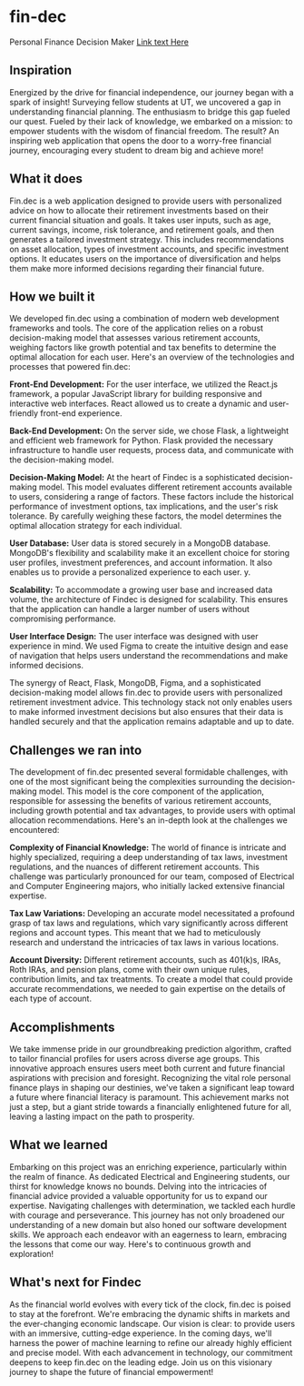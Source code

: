 # fin-dec
Personal Finance Decision Maker [Link text Here](findec.tech)

## Inspiration
Energized by the drive for financial independence, our journey began with a spark of insight! Surveying fellow students at UT, we uncovered a gap in understanding financial planning. The enthusiasm to bridge this gap fueled our quest. Fueled by their lack of knowledge, we embarked on a mission: to empower students with the wisdom of financial freedom. The result? An inspiring web application that opens the door to a worry-free financial journey, encouraging every student to dream big and achieve more!

## What it does
Fin.dec is a web application designed to provide users with personalized advice on how to allocate their retirement investments based on their current financial situation and goals. It takes user inputs, such as age, current savings, income, risk tolerance, and retirement goals, and then generates a tailored investment strategy. This includes recommendations on asset allocation, types of investment accounts, and specific investment options. It educates users on the importance of diversification and helps them make more informed decisions regarding their financial future.

## How we built it
We developed fin.dec using a combination of modern web development frameworks and tools. The core of the application relies on a robust decision-making model that assesses various retirement accounts, weighing factors like growth potential and tax benefits to determine the optimal allocation for each user. Here's an overview of the technologies and processes that powered fin.dec:

**Front-End Development:** For the user interface, we utilized the React.js framework, a popular JavaScript library for building responsive and interactive web interfaces. React allowed us to create a dynamic and user-friendly front-end experience.

**Back-End Development:** On the server side, we chose Flask, a lightweight and efficient web framework for Python. Flask provided the necessary infrastructure to handle user requests, process data, and communicate with the decision-making model.

**Decision-Making Model:** At the heart of Findec is a sophisticated decision-making model. This model evaluates different retirement accounts available to users, considering a range of factors. These factors include the historical performance of investment options, tax implications, and the user's risk tolerance. By carefully weighing these factors, the model determines the optimal allocation strategy for each individual.

**User Database:** User data is stored securely in a MongoDB database. MongoDB's flexibility and scalability make it an excellent choice for storing user profiles, investment preferences, and account information. It also enables us to provide a personalized experience to each user.
y.

**Scalability:** To accommodate a growing user base and increased data volume, the architecture of Findec is designed for scalability. This ensures that the application can handle a larger number of users without compromising performance.

**User Interface Design:** The user interface was designed with user experience in mind. We used Figma to create the intuitive design and ease of navigation that helps users understand the recommendations and make informed decisions.

The synergy of React, Flask, MongoDB, Figma, and a sophisticated decision-making model allows fin.dec to provide users with personalized retirement investment advice. This technology stack not only enables users to make informed investment decisions but also ensures that their data is handled securely and that the application remains adaptable and up to date.

## Challenges we ran into
The development of fin.dec presented several formidable challenges, with one of the most significant being the complexities surrounding the decision-making model. This model is the core component of the application, responsible for assessing the benefits of various retirement accounts, including growth potential and tax advantages, to provide users with optimal allocation recommendations. Here's an in-depth look at the challenges we encountered:

**Complexity of Financial Knowledge:** The world of finance is intricate and highly specialized, requiring a deep understanding of tax laws, investment regulations, and the nuances of different retirement accounts. This challenge was particularly pronounced for our team, composed of Electrical and Computer Engineering majors, who initially lacked extensive financial expertise.

**Tax Law Variations:** Developing an accurate model necessitated a profound grasp of tax laws and regulations, which vary significantly across different regions and account types. This meant that we had to meticulously research and understand the intricacies of tax laws in various locations.

**Account Diversity:** Different retirement accounts, such as 401(k)s, IRAs, Roth IRAs, and pension plans, come with their own unique rules, contribution limits, and tax treatments. To create a model that could provide accurate recommendations, we needed to gain expertise on the details of each type of account.

## Accomplishments
We take immense pride in our groundbreaking prediction algorithm, crafted to tailor financial profiles for users across diverse age groups. This innovative approach ensures users meet both current and future financial aspirations with precision and foresight. Recognizing the vital role personal finance plays in shaping our destinies, we've taken a significant leap toward a future where financial literacy is paramount. This achievement marks not just a step, but a giant stride towards a financially enlightened future for all, leaving a lasting impact on the path to prosperity.

## What we learned
Embarking on this project was an enriching experience, particularly within the realm of finance. As dedicated Electrical and Engineering students, our thirst for knowledge knows no bounds. Delving into the intricacies of financial advice provided a valuable opportunity for us to expand our expertise. Navigating challenges with determination, we tackled each hurdle with courage and perseverance. This journey has not only broadened our understanding of a new domain but also honed our software development skills. We approach each endeavor with an eagerness to learn, embracing the lessons that come our way. Here's to continuous growth and exploration!

## What's next for Findec
As the financial world evolves with every tick of the clock, fin.dec is poised to stay at the forefront. We're embracing the dynamic shifts in markets and the ever-changing economic landscape. Our vision is clear: to provide users with an immersive, cutting-edge experience.
In the coming days, we'll harness the power of machine learning to refine our already highly efficient and precise model. With each advancement in technology, our commitment deepens to keep fin.dec on the leading edge. Join us on this visionary journey to shape the future of financial empowerment!

